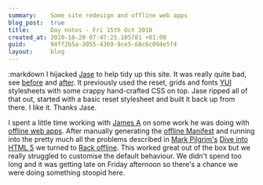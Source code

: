 ```yaml
---
summary:    Some site redesign and offline web apps
blog_post:  true
title:      Day notes - Fri 15th Oct 2010
created_at: 2010-10-20 07:47:25.105781 +01:00
guid:       94ff2b5a-3055-4369-9ce5-68c6c094e5f4
layout:     blog
---
```

:markdown
  I hijacked [Jase](http://jasoncale.com/) to help tidy up this site.  It was really quite bad, see [before](http://www.flickr.com/photos/chrisjroos/5085423101/) and [after](http://www.flickr.com/photos/chrisjroos/5086019350/).  It previously used the reset, grids and fonts [YUI](http://developer.yahoo.com/yui/) stylesheets with some crappy hand-crafted CSS on top.  Jase ripped all of that out, started with a basic reset stylesheet and built it back up from there.  I like it.  Thanks Jase.

  I spent a little time working with [James A](http://interblah.net/) on some work he was doing with [offline web apps](http://www.w3.org/TR/offline-webapps/).  After manually generating the [offline Manifest](http://www.w3.org/TR/offline-webapps/#offline) and running into the pretty much all the problems described in [Mark Pilgrim's](http://diveintomark.org/) [Dive into HTML 5](http://diveintohtml5.org/offline.html#debugging) we turned to [Rack offline](http://github.com/wycats/rack-offline).  This worked great out of the box but we really struggled to customise the default behaviour.  We didn't spend too long and it was getting late on Friday afternoon so there's a chance we were doing something stoopid here.
